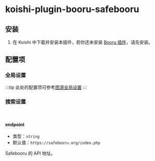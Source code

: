 # koishi-plugin-booru-safebooru

## 安装

1. 在 Koishi 中下载并安装本插件，若你还未安装 [Booru 插件](../index.md)，请先安装。

## 配置项

### 全局设置

:::tip
此处的配置项可参考[图源全局设置](../config#图源全局设置)
:::

### 搜索设置

<br>

#### endpoint

- 类型：`string`
- 默认值：`https://safebooru.org/index.php`

Safebooru 的 API 地址。
